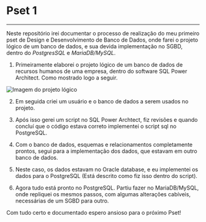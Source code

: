 # Pset 1
---
Neste repositório irei documentar o processo de realização do meu primeiro pset de Design e Desenvolvimento de Banco de Dados, onde farei o projeto lógico de um banco de dados, e sua devida implementação no SGBD, dentro do *PostgresSQL* e *MariaDB/MySQL*.

1. Primeiramente elaborei o projeto lógico de um banco de dados de recursos humanos de uma empresa, dentro do software SQL Power Architect. Como mostrado logo a seguir.

![Imagem do projeto lógico](https://github.com/BrenoFSales/uvv_bd_1_cc1n/blob/main/pset1/Projeto-lógico.png)

2. Em seguida criei um usuário e o banco de dados a serem usados no projeto.

3. Após isso gerei um script no SQL Power Archtect, fiz revisões e quando concluí que o código estava correto implementei o script sql no PostgreSQL.

4. Com o banco de dados, esquemas e relacionamentos completamente prontos, segui para a implementação dos dados, que estavam em outro banco de dados.

5. Neste caso, os dados estavam no Oracle database, e eu implementei os dados para o PostgreSQL (Está descrito como fiz isso dentro do script).

6. Agora tudo está pronto no PostgreSQL. Partiu fazer no MariaDB/MySQL, onde repliquei os mesmos passos, com algumas alterações cabíveis, necessárias de um SGBD para outro.

Com tudo certo e documentado espero ansioso para o próximo Pset!
